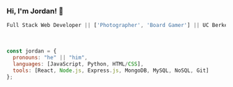 ### Hi, I'm Jordan! 👋

```javascript
Full Stack Web Developer || ['Photographer', 'Board Gamer'] || UC Berkeley Bootcamp Student
```
<br>

```javascript
const jordan = {
  pronouns: "he" || "him",
  languages: [JavaScript, Python, HTML/CSS],
  tools: [React, Node.js, Express.js, MongoDB, MySQL, NoSQL, Git]
};
```
